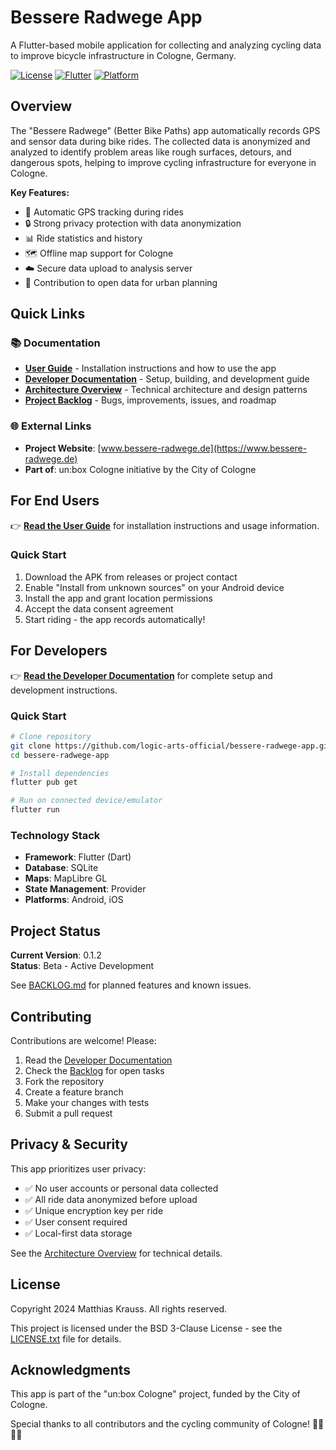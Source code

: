 # Bessere Radwege App

A Flutter-based mobile application for collecting and analyzing cycling data to improve bicycle infrastructure in Cologne, Germany.

[![License](https://img.shields.io/badge/license-BSD--3--Clause-blue.svg)](LICENSE.txt)
[![Flutter](https://img.shields.io/badge/Flutter-3.3.4+-02569B?logo=flutter)](https://flutter.dev)
[![Platform](https://img.shields.io/badge/platform-Android%20%7C%20iOS-lightgrey)](https://github.com/logic-arts-official/bessere-radwege-app)

## Overview

The "Bessere Radwege" (Better Bike Paths) app automatically records GPS and sensor data during bike rides. The collected data is anonymized and analyzed to identify problem areas like rough surfaces, detours, and dangerous spots, helping to improve cycling infrastructure for everyone in Cologne.

**Key Features:**
- 📍 Automatic GPS tracking during rides
- 🔒 Strong privacy protection with data anonymization
- 📊 Ride statistics and history
- 🗺️ Offline map support for Cologne
- ☁️ Secure data upload to analysis server
- 🎯 Contribution to open data for urban planning

## Quick Links

### 📚 Documentation

- **[User Guide](docs/USER_GUIDE.md)** - Installation instructions and how to use the app
- **[Developer Documentation](docs/DEVELOPER.md)** - Setup, building, and development guide
- **[Architecture Overview](docs/ARCHITECTURE.md)** - Technical architecture and design patterns
- **[Project Backlog](docs/BACKLOG.md)** - Bugs, improvements, issues, and roadmap

### 🌐 External Links

- **Project Website**: [www.bessere-radwege.de](https://www.bessere-radwege.de)
- **Part of**: un:box Cologne initiative by the City of Cologne

## For End Users

👉 **[Read the User Guide](docs/USER_GUIDE.md)** for installation instructions and usage information.

### Quick Start
1. Download the APK from releases or project contact
2. Enable "Install from unknown sources" on your Android device
3. Install the app and grant location permissions
4. Accept the data consent agreement
5. Start riding - the app records automatically!

## For Developers

👉 **[Read the Developer Documentation](docs/DEVELOPER.md)** for complete setup and development instructions.

### Quick Start
```bash
# Clone repository
git clone https://github.com/logic-arts-official/bessere-radwege-app.git
cd bessere-radwege-app

# Install dependencies
flutter pub get

# Run on connected device/emulator
flutter run
```

### Technology Stack
- **Framework**: Flutter (Dart)
- **Database**: SQLite
- **Maps**: MapLibre GL
- **State Management**: Provider
- **Platforms**: Android, iOS

## Project Status

**Current Version**: 0.1.2  
**Status**: Beta - Active Development

See [BACKLOG.md](docs/BACKLOG.md) for planned features and known issues.

## Contributing

Contributions are welcome! Please:

1. Read the [Developer Documentation](docs/DEVELOPER.md)
2. Check the [Backlog](docs/BACKLOG.md) for open tasks
3. Fork the repository
4. Create a feature branch
5. Make your changes with tests
6. Submit a pull request

## Privacy & Security

This app prioritizes user privacy:
- ✅ No user accounts or personal data collected
- ✅ All ride data anonymized before upload
- ✅ Unique encryption key per ride
- ✅ User consent required
- ✅ Local-first data storage

See the [Architecture Overview](docs/ARCHITECTURE.md) for technical details.

## License

Copyright 2024 Matthias Krauss. All rights reserved.

This project is licensed under the BSD 3-Clause License - see the [LICENSE.txt](LICENSE.txt) file for details.

## Acknowledgments

This app is part of the "un:box Cologne" project, funded by the City of Cologne.

Special thanks to all contributors and the cycling community of Cologne! 🚴‍♀️🚴‍♂️
